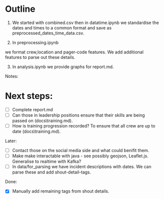 # Outline

1) We started with combined.csv then in datatime.ipynb we standardise the dates and times to a common format and save as preprocessed_dates_time_data.csv.

2) In preprocessing.ipynb

we format crew,location and pager-code features. We add additional features to parse out these details.

3) In analysis.ipynb we provide graphs for report.md.

Notes:


# Next steps:
- [ ] Complete report.md
- [ ] Can those in leadership positions ensure that their skills are being passed on (docs\training.md).
- [ ] How is training progression recorded? To ensure that all crew are up to date (docs\training.md).

Later:
- [ ] Contact those on the social media side and what could benifit them.
- [ ] Make make interactable with java - see possibly geojson,  Leaflet.js. Generalise to realtime with Kafka? 
- [ ] In data/for_parsing we have incident descriptions with dates. We can parse these and add shout-detail-tags.

Done:
- [X] Manually add remaining tags from shout details.
